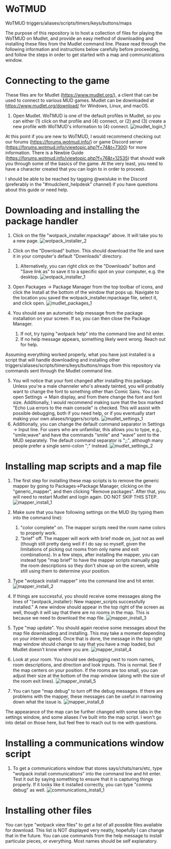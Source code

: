 # WoTMUD
WoTMUD triggers/aliases/scripts/timers/keys/buttons/maps

The purpose of this repository is to host a collection of files for playing the WoTMUD on Mudlet, and provide an easy method of downloading and installing these files from the Mudlet command line. Please read through the following information and instructions below carefully before proceeding, and follow the steps in order to get started with a map and communications window. 


# Connecting to the game

These files are for Mudlet (https://www.mudlet.org/), a client that can be used to connect to various MUD games. Mudlet can be downloaded at https://www.mudlet.org/download/ for Windows, Linux, and macOS.

1. Open Mudlet. WoTMUD is one of the default profiles in Mudlet, so you can either (1) click on that profile and (4) connect, or (2) and (3) create a new profile with WoTMUD's information to (4) connect.
![mudlet_login_1](https://user-images.githubusercontent.com/52049495/137241355-72d43d03-b406-49ad-8623-3eb2d646b96b.png)

At this point if you are new to WoTMUD, I would recommend checking out our forums (https://forums.wotmud.info/) or game Discord server (https://forums.wotmud.info/viewtopic.php?f=74&t=7300) for more information. There is a Newbie Guide (https://forums.wotmud.info/viewtopic.php?f=76&t=12535) that should walk you through some of the basics of the game. At the very least, you need to have a character created that you can login to in order to proceed.

I should be able to be reached by tagging @weisluke in the Discord (preferably in the "#mudclient_helpdesk" channel) if you have questions about this guide or need help.

# Downloading and installing the package handler

1. Click on the file "wotpack_installer.mpackage" above. It will take you to a new page.
![wotpack_installer_2](https://user-images.githubusercontent.com/52049495/137240737-23e0e19f-5c7e-49de-a497-06e431b414aa.png)

2. Click on the "Download" button. This should download the file and save it in your computer's default "Downloads" directory.
   1. Alternatively, you can right click on the "Downloads" button and "Save link as" to save it to a specific spot on your computer, e.g. the desktop.
![wotpack_installer_1](https://user-images.githubusercontent.com/52049495/137240395-f9a6ca92-70fe-49f9-a185-227afe748527.png)

3. Open Packages -> Package Manager from the top toolbar of icons, and click the Install at the bottom of the window that pops up. Navigate to the location you saved the wotpack_installer.mpackage file, select it, and click open. 
![mudlet_packages_1](https://user-images.githubusercontent.com/52049495/137245638-82093947-ec96-4d65-96fb-632570e2612a.png)

4. You should see an automatic help message from the package installation on your screen. If so, you can then close the Package Manager.
   1. If not, try typing "wotpack help" into the command line and hit enter.
   2. If no help message appears, something likely went wrong. Reach out for help. 

Assuming everything worked properly, what you have just installed is a script that will handle downloading and installing other triggers/aliases/scripts/timers/keys/buttons/maps from this repository via commands sent through the Mudlet command line.

5. You will notice that your font changed after installing this package. Unless you're a male channeler who's already tainted, you will probably want to change the font to sonething other than Comic Sans. You can open Settings -> Main display, and from there change the font and font size. Additionally, I would recommend making sure that the box marked "Echo Lua errors to the main console" is checked. This will assist with possible debugging, both if you need help, or if you eventually start making your own aliases/triggers/scripts.
![mudlet_settings_1](https://user-images.githubusercontent.com/52049495/137246210-491b3c45-3d6f-452e-9896-fbad996c51fd.png)
6. Additionally, you can change the default command separator in Settings -> Input line. For users who are unfamiliar, this allows you to type, e.g., "smile;wave" and have the commands "smile" and "wave" sent to the MUD separately. The default command separator is ";;", although many people prefer a single semi-colon ";" instead.
![mudlet_settings_2](https://user-images.githubusercontent.com/52049495/137246430-b1498db2-4918-456c-8d11-73e31e1b2739.png)


# Installing map scripts and a map file

1. The first step for installing these map scripts is to remove the generic mapper by going to Packages->Package Manager, clicking on the "generic_mapper", and then clicking "Remove packages". After that, you will need to restart Mudlet and login again. DO NOT SKIP THIS STEP.
![mapper_install_1](https://user-images.githubusercontent.com/52049495/137246750-164a86ff-137a-4be5-8f59-8f9a0544736c.png)

2. Make sure that you have following settings on the MUD (by typing them into the command line):
   1. "color complete" on. The mapper scripts need the room name colors to properly work.
   2. "brief" off. The mapper will work with brief mode on, just not as well (though still pretty dang well if I do say so myself, given the limitations of picking out rooms from only name and exit combinations). In a few steps, after installing the mapper, you can instead type "map brief" to have the mapper scripts manually gag the room descriptions so they don't show up on the screen, while still using them to determine your position.
3. Type "wotpack install mapper" into the command line and hit enter.
![mapper_install_2](https://user-images.githubusercontent.com/52049495/137247375-d129dd1c-0fe4-4fa3-b58b-b0fce5faa4df.png)

4. If things are successful, you should receive some messages along the lines of "(wotpack_installer): New mapper_scripts successfully installed." A new window should appear in the top right of the screen as well, though it will say that there are no rooms in the map. This is because we need to download the map file. 
![mapper_install_3](https://user-images.githubusercontent.com/52049495/137247489-22d1b16a-27a7-40c3-9331-ebfcf809c1b1.png)

5. Type "map update". You should again receive some messages about the map file downloading and installing. This may take a moment depending on your internet speed. Once that is done, the message in the top right map window should change to say that you have a map loaded, but Mudlet doesn't know where you are.
![mapper_install_4](https://user-images.githubusercontent.com/52049495/137247712-21450f8b-c8bd-43af-aec3-742d2730d68f.png)

6. Look at your room. You should see debugging next to room names, room descriptions, and direction and look inputs. This is normal. See if the map centers on your position. If the rooms are too small, you can adjust their size at the bottom of the map window (along with the size of the room exit lines). 
![mapper_install_5](https://user-images.githubusercontent.com/52049495/137248267-59c8b130-2dfa-4973-959d-7253f640b772.png)

7. You can type "map debug" to turn off the debug messages. If there are problems with the mapper, these messages can be useful in narrowing down what the issue is. 
![mapper_install_6](https://user-images.githubusercontent.com/52049495/137248345-50ee7931-b074-4cb8-9db0-4c4f890f6f8a.png)

The appearance of the map can be further changed with some tabs in the settings window, and some aliases I've built into the map script. I won't go into detail on those here, but feel free to reach out to me with questions. 

# Installing a communications window script
1. To get a communications window that stores says/chats/nars/etc, type "wotpack install communications" into the command line and hit enter. Test it out by saying something to ensure that it is capturing things properly. If it looks like it installed correctly, you can type "comms debug" as well.
![communications_install_1](https://user-images.githubusercontent.com/52049495/137248611-a7aa3f64-80e2-41bf-bb4c-955f0d1ffb2f.png)


# Installing other files

You can type "wotpack view files" to get a list of all possible files available for download. This list is NOT displayed very neatly, hopefully I can change that in the future. You can use commands from the help message to install particular pieces, or everything. Most names should be self explanatory.

